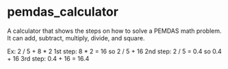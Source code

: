 # pemdas_calculator
A calculator that shows the steps on how to solve a PEMDAS math problem. It can add, subtract, multiply, divide, and square.

Ex: 2 / 5 + 8 * 2
1st step: 8 * 2 = 16 so 2 / 5 + 16
2nd step: 2 / 5 = 0.4 so 0.4 + 16
3rd step: 0.4 + 16 = 16.4

